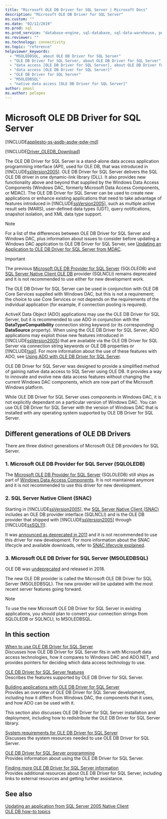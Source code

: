 ```yaml
---
title: "Microsoft OLE DB Driver for SQL Server | Microsoft Docs"
description: "Microsoft OLE DB Driver for SQL Server"
ms.custom: ""
ms.date: "02/12/2019"
ms.prod: sql
ms.prod_service: "database-engine, sql-database, sql-data-warehouse, pdw"
ms.reviewer: ""
ms.technology: connectivity
ms.topic: "reference"
helpviewer_keywords: 
  - "MSOLEDBSQL, about OLE DB Driver for SQL Server"
  - "OLE DB Driver for SQL Server, about OLE DB Driver for SQL Server"
  - "data access [OLE DB Driver for SQL Server], about OLE DB Driver for SQL Server"
  - "data access [OLE DB Driver for SQL Server]"
  - "OLE DB Driver for SQL Server"
  - "MSOLEDBSQL"
  - "native data access [OLE DB Driver for SQL Server]"
author: pmasl
ms.author: pelopes
---
```

# Microsoft OLE DB Driver for SQL Server
[!INCLUDE[appliesto-ss-asdb-asdw-pdw-md](../../includes/appliesto-ss-asdb-asdw-pdw-md.md)]

[!INCLUDE[Driver_OLEDB_Download](../../includes/driver_oledb_download.md)]

The OLE DB Driver for SQL Server is a stand-alone data access application programming interface (API), used for OLE DB, that was introduced in [!INCLUDE[ssVersion2005](../../includes/ssversion2005-md.md)]. OLE DB Driver for SQL Server delivers the SQL OLE DB driver in one dynamic-link library (DLL). It also provides new functionality above and beyond that supplied by the Windows Data Access Components (Windows DAC, formerly Microsoft Data Access Components, or MDAC). The OLE DB Driver for SQL Server can be used to create new applications or enhance existing applications that need to take advantage of features introduced in [!INCLUDE[ssVersion2005](../../includes/ssversion2005-md.md)], such as multiple active result sets (MARS), user-defined data types (UDT), query notifications, snapshot isolation, and XML data type support.  
  
> [!NOTE]  
> For a list of the differences between OLE DB Driver for SQL Server and Windows DAC, plus information about issues to consider before updating a Windows DAC application to OLE DB Driver for SQL Server, see [Updating an Application to OLE DB Driver for SQL Server from MDAC](../oledb/applications/updating-an-application-to-oledb-driver-for-sql-server-from-mdac.md).  

> [!IMPORTANT]
> The previous [Microsoft OLE DB Provider for SQL Server](../../ado/guide/appendixes/microsoft-ole-db-provider-for-sql-server.md) (SQLOLEDB) and [SQL Server Native Client OLE DB](../../relational-databases/native-client/sql-server-native-client.md) provider (SQLNCLI) remains deprecated and it is not recommended to use either for new development work.
  
 The OLE DB Driver for SQL Server can be used in conjunction with OLE DB Core Services supplied with Windows DAC, but this is not a requirement; the choice to use Core Services or not depends on the requirements of the individual application (for example, if connection pooling is required).  
  
 ActiveX Data Object (ADO) applications may use the OLE DB Driver for SQL Server, but it is recommended to use ADO in conjunction with the **DataTypeCompatibility** connection string keyword (or its corresponding **DataSource** property). When using the OLE DB Driver for SQL Server, ADO applications may exploit those new features introduced in [!INCLUDE[ssVersion2005](../../includes/ssversion2005-md.md)] that are available via the OLE DB Driver for SQL Server via connection string keywords or OLE DB properties or [!INCLUDE[tsql](../../includes/tsql-md.md)]. For more information about the use of these features with ADO, see [Using ADO with OLE DB Driver for SQL Server](../oledb/applications/using-ado-with-oledb-driver-for-sql-server.md).  
  
 OLE DB Driver for SQL Server was designed to provide a simplified method of gaining native data access to SQL Server using OLE DB. It provides a way to innovate and evolve new data access features without changing the current Windows DAC components, which are now part of the Microsoft Windows platform.  
  
 While OLE DB Driver for SQL Server uses components in Windows DAC, it is not explicitly dependant on a particular version of Windows DAC. You can use OLE DB Driver for SQL Server with the version of Windows DAC that is installed with any operating system supported by OLE DB Driver for SQL Server.  

 ## Different generations of OLE DB Drivers

There are three distinct generations of Microsoft OLE DB providers for SQL Server.

### 1. Microsoft OLE DB Provider for SQL Server (SQLOLEDB)
The [Microsoft OLE DB Provider for SQL Server](../../ado/guide/appendixes/microsoft-ole-db-provider-for-sql-server.md) (SQLOLEDB) still ships as part of [Windows Data Access Components](https://msdn.microsoft.com/library/ms692897.aspx). It is not maintained anymore and it is not recommended to use this driver for new development.

### 2. SQL Server Native Client (SNAC)
Starting in [!INCLUDE[ssVersion2005](../../includes/ssversion2005-md.md)], the [SQL Server Native Client (SNAC)](../../relational-databases/native-client/sql-server-native-client.md) includes an OLE DB provider interface (SQLNCLI) and is the OLE DB provider that shipped with [!INCLUDE[ssVersion2005](../../includes/ssversion2005-md.md)] through [!INCLUDE[ssSQL11](../../includes/sssql11-md.md)].

It was [announced as deprecated in 2011](https://blogs.msdn.microsoft.com/sqlnativeclient/2011/08/29/microsoft-is-aligning-with-odbc-for-native-relational-data-access/) and it is not recommended to use this driver for new development. For more information about the SNAC lifecycle and available downloads, refer to [SNAC lifecycle explained](https://blogs.msdn.microsoft.com/sqlreleaseservices/snac-lifecycle-explained/).

### 3. Microsoft OLE DB Driver for SQL Server (MSOLEDBSQL)
OLE DB was [undeprecated](https://blogs.msdn.microsoft.com/sqlnativeclient/2017/10/06/announcing-the-new-release-of-ole-db-driver-for-sql-server/) and released in 2018.

The new OLE DB provider is called the Microsoft OLE DB Driver for SQL Server (MSOLEDBSQL). The new provider will be updated with the most recent server features going forward.

> [!NOTE]
> To use the new Microsoft OLE DB Driver for SQL Server in existing applications, you should plan to convert your connection strings from SQLOLEDB or SQLNCLI, to MSOLEDBSQL.
  
## In this section  
[When to use OLE DB Driver for SQL Server](../oledb/when-to-use-oledb-driver-for-sql-server.md)  
 Discusses how OLE DB Driver for SQL Server fits in with Microsoft data access technologies, how it compares to Windows DAC and ADO.NET, and provides pointers for deciding which data access technology to use.  
  
 [OLE DB Driver for SQL Server features](../oledb/features/oledb-driver-for-sql-server-features.md )  
 Describes the features supported by OLE DB Driver for SQL Server.  
  
 [Building applications with OLE DB Driver for SQL Server](../oledb/applications/building-applications-with-oledb-driver-for-sql-server.md)  
 Provides an overview of OLE DB Driver for SQL Server development, including how it differs from Windows DAC, the components that it uses, and how ADO can be used with it.  
  
 This section also discusses OLE DB Driver for SQL Server installation and deployment, including how to redistribute the OLE DB Driver for SQL Server library.  
  
 [System requirements for OLE DB Driver for SQL Server](../oledb/system-requirements-for-oledb-driver-for-sql-server.md)  
 Discusses the system resources needed to use OLE DB Driver for SQL Server.  
  
 [OLE DB Driver for SQL Server programming](../oledb/ole-db/oledb-driver-for-sql-server-programming.md)  
 Provides information about using the OLE DB Driver for SQL Server.  
  
 [Finding more OLE DB Driver for SQL Server information](../oledb/finding-more-oledb-driver-for-sql-server-information.md)  
 Provides additional resources about OLE DB Driver for SQL Server, including links to external resources and getting further assistance.  
  
  
## See also  
 [Updating an application from SQL Server 2005 Native Client](../oledb/applications/updating-an-application-from-sql-server-2005-native-client.md)    
 [OLE DB how-to topics](../oledb/ole-db-how-to/ole-db-how-to-topics.md)  
  
  
